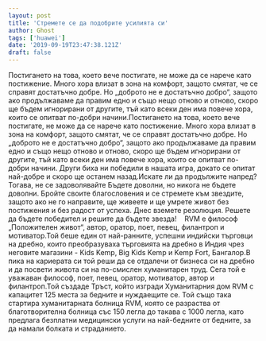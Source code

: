 ```yaml
---
layout: post
title: 'Стремете се да подобрите усилията си'
author: Ghost
tags: ['huawei']
date: '2019-09-19T23:47:38.121Z'
draft: false
---
```


Постигането на това, което вече постигате, не може да се нарече като постижение. Много хора влизат в зона на комфорт, защото смятат, че се справят достатъчно добре. Но „доброто не е достатъчно добро“, защото ако продължаваме да правим едно и също нещо отново и отново, скоро ще бъдем игнорирани от другите, тъй като всеки ден има повече хора, които се опитват по-добри начини.Постигането на това, което вече постигате, не може да се нарече като постижение. Много хора влизат в зона на комфорт, защото смятат, че се справят достатъчно добре. Но „доброто не е достатъчно добро“, защото ако продължаваме да правим едно и също нещо отново и отново, скоро ще бъдем игнорирани от другите, тъй като всеки ден има повече хора, които се опитват по-добри начини. Други биха ни победили в нашата игра, докато се опитат най-добре и скоро ще останем назад.Искате ли да продължите напред? Тогава, не се задоволявайте Бъдете доволни, но никога не бъдете доволни. Бройте своите благословения и се стремете към звездите, защото ако не го направите, ще живеете и ще умрете живот без постижения и без радост от успеха. Днес вземете резолюция. Решете да бъдете победител и решите да бъдете звезда!    RVM е философ „Положителен живот“, автор, оратор, поет, певец, филантроп и мотиватор.Той беше един от най-ранните, успешни индийски търговци на дребно, които преобразуваха търговията на дребно в Индия чрез неговите магазини - Kids Kemp, Big Kids Kemp и Kemp Fort, Бангалор.В пика на кариерата си той реши да се отдалечи от бизнеса си на дребно и да посвети живота си на по-смислен хуманитарен труд. Сега той е уважаван философ, поет, певец, оратор, мотиватор, автор и филантроп.Той създаде Тръст, който изгради Хуманитарния дом RVM с капацитет 125 места за бедните и нуждаещите се. Той също така стартира хуманитарната болница RVM, която се разраства от благотворителна болница със 150 легла до такава с 1000 легла, като предлага безплатни медицински услуги на най-бедните от бедните, за да намали болката и страданието.

